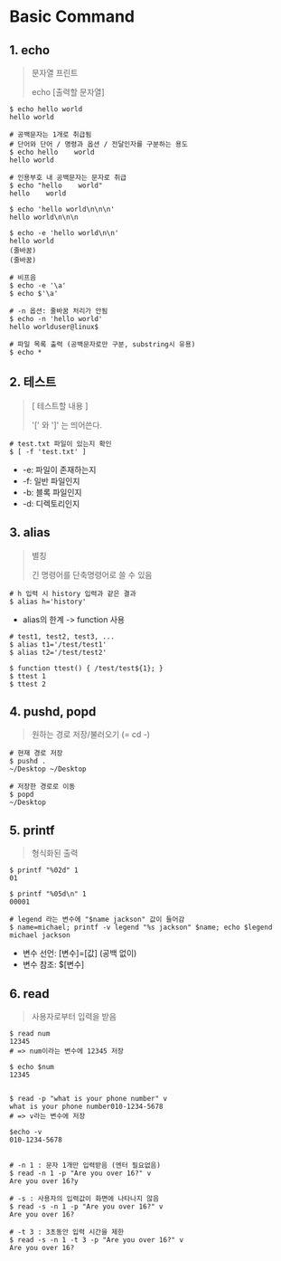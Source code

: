 ﻿# Basic Command
## 1. echo
> 문자열 프린트
>
> echo [출력할 문자열]

```
$ echo hello world
hello world

# 공백문자는 1개로 취급됨
# 단어와 단어 / 명령과 옵션 / 전달인자를 구분하는 용도
$ echo hello    world
hello world

# 인용부호 내 공백문자는 문자로 취급
$ echo "hello    world"
hello    world

$ echo 'hello world\n\n\n'
hello world\n\n\n

$ echo -e 'hello world\n\n'
hello world
(줄바꿈)
(줄바꿈)

# 비프음
$ echo -e '\a'
$ echo $'\a'

# -n 옵션: 줄바꿈 처리가 안됨
$ echo -n 'hello world'
hello worlduser@linux$

# 파일 목록 출력 (공백문자로만 구분, substring시 유용)
$ echo *

```



## 2. 테스트

> [ 테스트할 내용 ]
>
> '[' 와 ']' 는 띄어쓴다.

```
# test.txt 파일이 있는지 확인
$ [ -f 'test.txt' ]
```

- -e: 파일이 존재하는지
- -f: 일반 파일인지
- -b: 블록 파일인지
- -d: 디렉토리인지



## 3. alias

> 별칭
>
> 긴 명령어를 단축명령어로 쓸 수 있음

```
# h 입력 시 history 입력과 같은 결과
$ alias h='history'
```


- alias의 한계 -> function 사용

```
# test1, test2, test3, ...
$ alias t1='/test/test1'
$ alias t2='/test/test2'

$ function ttest() { /test/test${1}; }
$ ttest 1
$ ttest 2
```



## 4. pushd, popd

> 원하는 경로 저장/불러오기 (= cd -)

```
# 현재 경로 저장
$ pushd .
~/Desktop ~/Desktop

# 저장한 경로로 이동
$ popd
~/Desktop
```



## 5. printf

> 형식화된 출력

```
$ printf "%02d" 1
01

$ printf "%05d\n" 1
00001

# legend 라는 변수에 "$name jackson" 값이 들어감
$ name=michael; printf -v legend "%s jackson" $name; echo $legend
michael jackson
```

- 변수 선언: [변수]=[값] (공백 없이)
- 변수 참조: $[변수]



## 6. read

>사용자로부터 입력을 받음

```
$ read num
12345
# => num이라는 변수에 12345 저장

$ echo $num
12345


$ read -p "what is your phone number" v
what is your phone number010-1234-5678
# => v라는 변수에 저장

$echo -v
010-1234-5678


# -n 1 : 문자 1개만 입력받음 (엔터 필요없음)
$ read -n 1 -p "Are you over 16?" v
Are you over 16?y

# -s : 사용자의 입력값이 화면에 나타나지 않음
$ read -s -n 1 -p "Are you over 16?" v
Are you over 16?

# -t 3 : 3초동안 입력 시간을 제한
$ read -s -n 1 -t 3 -p "Are you over 16?" v
Are you over 16?


```

